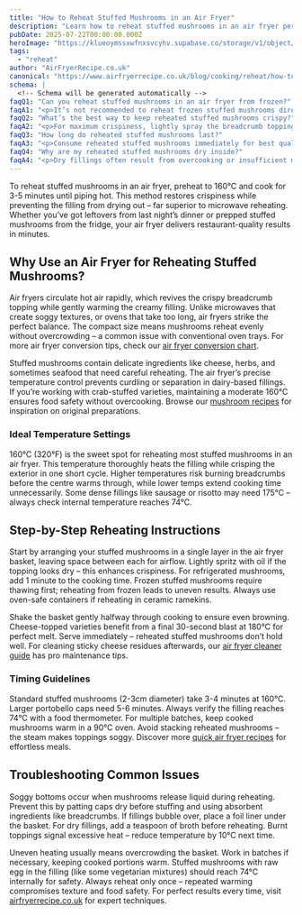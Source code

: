 ```yaml
---
title: "How to Reheat Stuffed Mushrooms in an Air Fryer"
description: "Learn how to reheat stuffed mushrooms in an air fryer perfectly – crispy outside, moist inside. Ideal temps, timings & pro tips for best results."
pubDate: 2025-07-22T00:00:00.000Z
heroImage: "https://klueoymssxwfnxsvcyhv.supabase.co/storage/v1/object/public/Shmucket/how-to-reheat-stuffed-mushrooms-in-air-fryer.png"
tags:
  - "reheat"
author: "AirFryerRecipe.co.uk"
canonical: "https://www.airfryerrecipe.co.uk/blog/cooking/reheat/how-to-reheat-stuffed-mushrooms-in-air-fryer"
schema: |
  <!-- Schema will be generated automatically -->
faqQ1: "Can you reheat stuffed mushrooms in an air fryer from frozen?"
faqA1: "<p>It’s not recommended to reheat frozen stuffed mushrooms directly in the air fryer. Thaw them overnight in the fridge first, then reheat at 160°C for 4-5 minutes. Frozen mushrooms release too much moisture, making the filling watery and the topping soggy.</p>"
faqQ2: "What’s the best way to keep reheated stuffed mushrooms crispy?"
faqA2: "<p>For maximum crispiness, lightly spray the breadcrumb topping with oil before reheating. Use the air fryer’s crisping function or a final 30-second blast at 180°C. Avoid covering them after cooking – steam softens the crust.</p>"
faqQ3: "How long do reheated stuffed mushrooms last?"
faqA3: "<p>Consume reheated stuffed mushrooms immediately for best quality. They can be refrigerated for up to 2 days after initial cooking, but only reheat once. Dairy-based fillings particularly don’t tolerate multiple reheating cycles well.</p>"
faqQ4: "Why are my reheated stuffed mushrooms dry inside?"
faqA4: "<p>Dry fillings often result from overcooking or insufficient moisture in the original recipe. Before reheating, add a teaspoon of broth or cream to the filling. Reduce cooking time by 1 minute and check internal temperature at 3 minutes.</p>"
---
```

<p>To reheat stuffed mushrooms in an air fryer, preheat to 160°C and cook for 3-5 minutes until piping hot. This method restores crispiness while preventing the filling from drying out – far superior to microwave reheating. Whether you’ve got leftovers from last night’s dinner or prepped stuffed mushrooms from the fridge, your air fryer delivers restaurant-quality results in minutes.</p>

<h2>Why Use an Air Fryer for Reheating Stuffed Mushrooms?</h2>
<p>Air fryers circulate hot air rapidly, which revives the crispy breadcrumb topping while gently warming the creamy filling. Unlike microwaves that create soggy textures, or ovens that take too long, air fryers strike the perfect balance. The compact size means mushrooms reheat evenly without overcrowding – a common issue with conventional oven trays. For more air fryer conversion tips, check our <a href=https://www.airfryerrecipe.co.uk/air-fryer-conversion-chart>air fryer conversion chart</a>.</p>

<p>Stuffed mushrooms contain delicate ingredients like cheese, herbs, and sometimes seafood that need careful reheating. The air fryer’s precise temperature control prevents curdling or separation in dairy-based fillings. If you’re working with crab-stuffed varieties, maintaining a moderate 160°C ensures food safety without overcooking. Browse our <a href=https://www.airfryerrecipe.co.uk/recipe-category/mushrooms>mushroom recipes</a> for inspiration on original preparations.</p>

<h3>Ideal Temperature Settings</h3>
<p>160°C (320°F) is the sweet spot for reheating most stuffed mushrooms in an air fryer. This temperature thoroughly heats the filling while crisping the exterior in one short cycle. Higher temperatures risk burning breadcrumbs before the centre warms through, while lower temps extend cooking time unnecessarily. Some dense fillings like sausage or risotto may need 175°C – always check internal temperature reaches 74°C.</p>

<h2>Step-by-Step Reheating Instructions</h2>
<p>Start by arranging your stuffed mushrooms in a single layer in the air fryer basket, leaving space between each for airflow. Lightly spritz with oil if the topping looks dry – this enhances crispiness. For refrigerated mushrooms, add 1 minute to the cooking time. Frozen stuffed mushrooms require thawing first; reheating from frozen leads to uneven results. Always use oven-safe containers if reheating in ceramic ramekins.</p>

<p>Shake the basket gently halfway through cooking to ensure even browning. Cheese-topped varieties benefit from a final 30-second blast at 180°C for perfect melt. Serve immediately – reheated stuffed mushrooms don’t hold well. For cleaning sticky cheese residues afterwards, our <a href=https://www.airfryerrecipe.co.uk/air-fryer-cleaner>air fryer cleaner guide</a> has pro maintenance tips.</p>

<h3>Timing Guidelines</h3>
<p>Standard stuffed mushrooms (2-3cm diameter) take 3-4 minutes at 160°C. Larger portobello caps need 5-6 minutes. Always verify the filling reaches 74°C with a food thermometer. For multiple batches, keep cooked mushrooms warm in a 90°C oven. Avoid stacking reheated mushrooms – the steam makes toppings soggy. Discover more <a href=https://www.airfryerrecipe.co.uk/recipes>quick air fryer recipes</a> for effortless meals.</p>

<h2>Troubleshooting Common Issues</h2>
<p>Soggy bottoms occur when mushrooms release liquid during reheating. Prevent this by patting caps dry before stuffing and using absorbent ingredients like breadcrumbs. If fillings bubble over, place a foil liner under the basket. For dry fillings, add a teaspoon of broth before reheating. Burnt toppings signal excessive heat – reduce temperature by 10°C next time.</p>

<p>Uneven heating usually means overcrowding the basket. Work in batches if necessary, keeping cooked portions warm. Stuffed mushrooms with raw egg in the filling (like some vegetarian mixtures) should reach 74°C internally for safety. Always reheat only once – repeated warming compromises texture and food safety. For perfect results every time, visit <a href=https://www.airfryerrecipe.co.uk>airfryerrecipe.co.uk</a> for expert techniques.</p>
